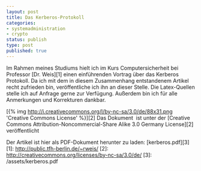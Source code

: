 ```yaml
---
layout: post
title: Das Kerberos-Protokoll
categories:
- systemadministration
- crypto
status: publish
type: post
published: true
---
```


Im Rahmen meines Studiums hielt ich im Kurs Computersicherheit bei Professor [Dr. Weis][1] einen einführenden Vortrag über das Kerberos Protokoll. Da ich mit dem in diesem Zusammenhang entstandenem Artikel recht zufrieden bin, veröffentliche ich ihn an dieser Stelle. Die Latex-Quellen stelle ich auf Anfrage gerne zur Verfügung. Außerdem bin ich für alle Anmerkungen und Korrekturen dankbar.

[{% img http://i.creativecommons.org/l/by-nc-sa/3.0/de/88x31.png 'Creative Commons License' %}][2] Das Dokument  ist unter der [Creative Commons Attribution-Noncommercial-Share Alike 3.0 Germany License][2] veröffentlicht

Der Artikel ist hier als PDF-Dokument herunter zu laden: [kerberos.pdf][3]
[1]: http://public.tfh-berlin.de/~rweis/
[2]: http://creativecommons.org/licenses/by-nc-sa/3.0/de/
[3]: /assets/kerberos.pdf

